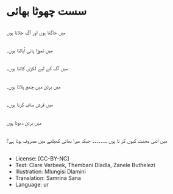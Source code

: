# سست چھوٹا بھائی

##
میں جاگتا ہوں اور آگ جلاتا ہوں

##
میں تھوڑا پانی اُبالتا ہوں۔

##
میں آگ کے لیے لکڑی کاٹتا ہوں۔

##
میں برتن میں چمچ ہلاتا ہوں۔

##
میں فرش صاف کرتا ہوں۔

##
میں برتن دھوتا ہوں

##
میں اتنی محنت کیوں کر تا ہوں ۔۔۔۔۔۔۔ جبکہ میرا بھائی کھیلنے میں مصروف ہوتا ہے؟

##
* License: [CC-BY-NC]
* Text: Clare Verbeek, Thembani Dladla, Zanele Buthelezi
* Illustration: Mlungisi Dlamini
* Translation: Samrina Sana
* Language: ur
